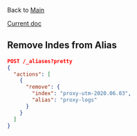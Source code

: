 Back to [Main](README.md)

[Current doc](https://www.elastic.co/guide/en/elasticsearch/reference/current/indices-aliases.html)

## Remove Indes from Alias

```json
POST /_aliases?pretty
{
  "actions": [
    {
      "remove": {
        "index": "proxy-utm-2020.06.03",
        "alias": "proxy-logs"
      }
    }
  ]
}
```
